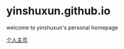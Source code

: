 # yinshuxun.github.io
welcome to yinshuxun's personal homepage

[个人主页](https://yinshuxun.github.io)
